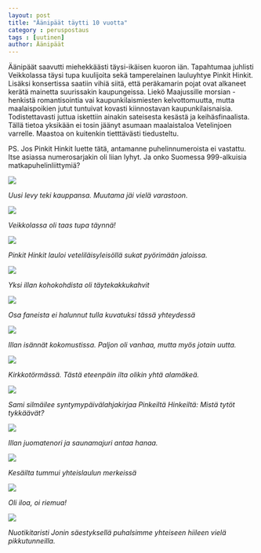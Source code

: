 ```yaml
---
layout: post
title: "Äänipäät täytti 10 vuotta"
category : peruspostaus
tags : [uutinen]
author: Äänipäät
---
```


Äänipäät saavutti miehekkäästi täysi-ikäisen kuoron iän. Tapahtumaa juhlisti Veikkolassa täysi tupa kuulijoita sekä tamperelainen lauluyhtye Pinkit Hinkit. Lisäksi konsertissa saatiin vihiä siitä, että peräkamarin pojat ovat alkaneet kerätä mainetta suurissakin kaupungeissa. Liekö Maajussille morsian -henkistä romantisointia vai kaupunkilaismiesten kelvottomuutta, mutta maalaispoikien jutut tuntuivat kovasti kiinnostavan kaupunkilaisnaisia. Todistettavasti juttua iskettiin ainakin sateisesta kesästä ja keihäsfinaalista. Tällä tietoa yksikään ei tosin jäänyt asumaan maalaistaloa Vetelinjoen varrelle. Maastoa on kuitenkin tietttävästi tiedusteltu.

PS. Jos Pinkit Hinkit luette tätä, antamanne puhelinnumeroista ei vastattu. Itse asiassa numerosarjakin oli liian lyhyt. Ja onko Suomessa 999-alkuisia matkapuhelinliittymiä?


![](/kuvat/wordpress_saitti/e_IMG_5604.jpg)

*Uusi levy teki kauppansa. Muutama jäi vielä varastoon.*

![](/kuvat/wordpress_saitti/e_IMG_5630.jpg)

*Veikkolassa oli taas tupa täynnä!*

![](/kuvat/wordpress_saitti/e_IMG_5632.jpg)

*Pinkit Hinkit lauloi veteliläisyleisöllä sukat pyörimään jaloissa.*

![](/kuvat/wordpress_saitti/e_IMG_5642.jpg)

*Yksi illan kohokohdista oli täytekakkukahvit*

![](/kuvat/wordpress_saitti/e_IMG_5656.jpg)

*Osa faneista ei halunnut tulla kuvatuksi tässä yhteydessä*

![](/kuvat/wordpress_saitti/e_IMG_5673.jpg)

*Illan isännät kokomustissa. Paljon oli vanhaa, mutta myös jotain uutta.*

![](/kuvat/wordpress_saitti/e_IMG_5706.jpg)

*Kirkkotörmässä. Tästä eteenpäin ilta olikin yhtä alamäkeä.*

![](/kuvat/wordpress_saitti/e_IMG_5723.jpg)

*Sami silmäilee syntymypäivälahjakirjaa Pinkeiltä Hinkeiltä: Mistä tytöt tykkäävät?*

![](/kuvat/wordpress_saitti/e_IMG_5729.jpg)

*Illan juomatenori ja saunamajuri antaa hanaa.*

![](/kuvat/wordpress_saitti/e_IMG_5734.jpg)

*Kesäilta tummui yhteislaulun merkeissä*

![](/kuvat/wordpress_saitti/e_IMG_5750.jpg)

*Oli iloa, oi riemua!*

![](/kuvat/wordpress_saitti/e_IMG_5761.jpg)

*Nuotikitaristi Jonin säestyksellä puhalsimme yhteiseen hiileen vielä pikkutunneilla.*
